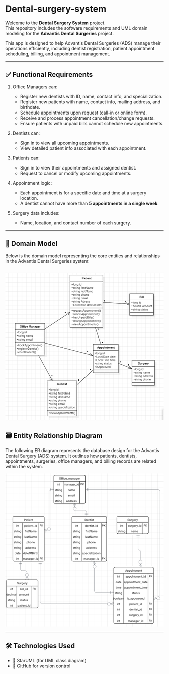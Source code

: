 # Dental-surgery-system

Welcome to the **Dental Surgery System** project.  
This repository includes the software requirements and UML domain modeling for the **Advantis Dental Surgeries** project.

This app is designed to help Advantis Dental Surgeries (ADS) manage their operations efficiently, including dentist registration, patient appointment scheduling, billing, and appointment management.

---

## ✅ Functional Requirements

1. Office Managers can:
   - Register new dentists with ID, name, contact info, and specialization.
   - Register new patients with name, contact info, mailing address, and birthdate.
   - Schedule appointments upon request (call-in or online form).
   - Receive and process appointment cancellation/change requests.
   - Ensure patients with unpaid bills cannot schedule new appointments.

2. Dentists can:
   - Sign in to view all upcoming appointments.
   - View detailed patient info associated with each appointment.

3. Patients can:
   - Sign in to view their appointments and assigned dentist.
   - Request to cancel or modify upcoming appointments.

4. Appointment logic:
   - Each appointment is for a specific date and time at a surgery location.
   - A dentist cannot have more than **5 appointments in a single week**.

5. Surgery data includes:
   - Name, location, and contact number of each surgery.

---

## 🧠 Domain Model
Below is the domain model representing the core entities and relationships in the Advantis Dental Surgeries system:

![Domain Model](diagrams/domain-model.png)
---


## 🗃️ Entity Relationship Diagram
The following ER diagram represents the database design for the Advantis Dental Surgery (ADS) system. It outlines how patients, dentists, appointments, surgeries, office managers, and billing records are related within the system.

![ER Diagram](diagrams/ERD.png)

---

## 🛠 Technologies Used
- 📝 StarUML (for UML class diagram)
- 📂 GitHub for version control


